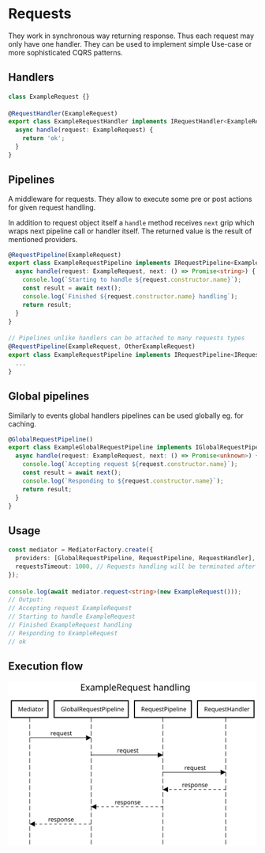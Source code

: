 # Requests

They work in synchronous way returning response. Thus each request may only have one handler. They can be used to implement simple Use-case or more sophisticated CQRS patterns.

## Handlers

```ts
class ExampleRequest {}

@RequestHandler(ExampleRequest)
export class ExampleRequestHandler implements IRequestHandler<ExampleRequest, string> {
  async handle(request: ExampleRequest) {
    return 'ok';
  }
}
```

## Pipelines

A middleware for requests. They allow to execute some pre or post actions for given request handling.

In addition to request object itself a `handle` method receives `next` grip which wraps next pipeline call or handler itself. The returned value is the result of mentioned providers.

```ts
@RequestPipeline(ExampleRequest)
export class ExampleRequestPipeline implements IRequestPipeline<ExampleRequest, string> {
  async handle(request: ExampleRequest, next: () => Promise<string>) {
    console.log(`Starting to handle ${request.constructor.name}`);
    const result = await next();
    console.log(`Finished ${request.constructor.name} handling`);
    return result;
  }
}

// Pipelines unlike handlers can be attached to many requests types
@RequestPipeline(ExampleRequest, OtherExampleRequest)
export class ExampleRequestPipeline implements IRequestPipeline<IRequest, string> {
  ...
}
```

## Global pipelines

Similarly to events global handlers pipelines can be used globally eg. for caching.

```ts
@GlobalRequestPipeline()
export class ExampleGlobalRequestPipeline implements IGlobalRequestPipeline {
  async handle(request: ExampleRequest, next: () => Promise<unknown>) {
    console.log(`Accepting request ${request.constructor.name}`);
    const result = await next();
    console.log(`Responding to ${request.constructor.name}`);
    return result;
  }
}
```

## Usage

```ts
const mediator = MediatorFactory.create({
  providers: [GlobalRequestPipeline, RequestPipeline, RequestHandler],
  requestsTimeout: 1000, // Requests handling will be terminated after 1s with timeout exception
});

console.log(await mediator.request<string>(new ExampleRequest()));
// Output:
// Accepting request ExampleRequest
// Starting to handle ExampleRequest
// Finished ExampleRequest handling
// Responding to ExampleRequest
// ok
```

## Execution flow

<div align="center">
  <img src="assets/requests-handling.svg" alt="Execution flow"/>
</div>

